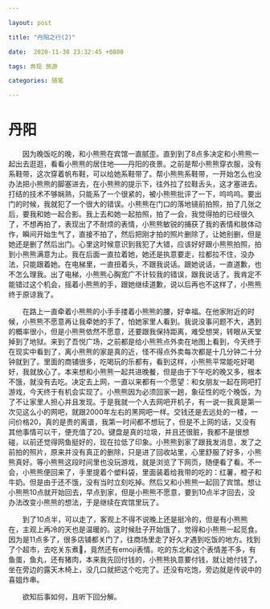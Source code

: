 ```yaml
---

layout: post

title: "丹阳之行(2)"

date:  2020-11-30 23:32:45 +0800

tags: 奔现 旅游

categories: 随笔

---
```


# 丹阳

&emsp;&emsp;因为晚饭吃的晚，和小熊熊在宾馆一直腻歪。直到到了8点多决定和小熊熊一起出去逛逛，看看小熊熊的居住地——丹阳的夜景。之前是帮小熊熊穿衣服，没有系鞋带，这次穿着帆布鞋，可以给她系鞋带了。帮小熊熊系鞋带，一开始怎么也没办法把小熊熊的脚塞进去，在小熊熊的提示下，往外拉了拉鞋舌头，这才塞进去。打结的技术不够娴熟，只能系了一个很紧的，被小熊熊批评了一下，呜呜呜。要出门的时候，我就犯了一个很大的错误。小熊熊在门口的落地镜前拍照，拍了几张之后，要我和她一起合影。我上去和她一起拍照，拍了一会，我觉得拍的已经很久了，不想再拍了，表现出了不耐烦的表情，小熊熊敏锐的捕获了我的表情和肢体动作，瞬间开始生气了，直接不拍了，然后把刚才拍的照片删除了，让她别删，但是她还是删了然后出门。心里这时候意识到我犯了大错，应该好好跟小熊熊拍照，拍到小熊熊满意为止。我在后面一直拉着她，她还是执意要走，拉都拉不住，没办法，只能跟着她。在电梯里，一直扭着头，不跟我说话。跟她说话，一直道歉，也不怎么理我。出了电梯，小熊熊心胸宽广不计较我的错误，跟我说话了。我肯定不能错过这个机会，摇着小熊熊的手，跟她继续道歉，说以后再也不这样了，小熊熊终于原谅我了。

&emsp;&emsp;在路上一直牵着小熊熊的小手手搂着小熊熊的腰，好幸福。在他家附近的时候，小熊熊不愿意再让我牵她的手了，怕她家里人看到。我说没事问题不大，遇到的概率很小，但是小熊熊依然不愿意，还要跟我保持距离，难受想哭，转眼从天堂掉到了地狱。来到了吾悦广场，之前都是给小熊熊点外卖在地图上看到，今天终于在现实中看到了，离小熊熊的家是真的近，怪不得点外卖每次都是十几分钟二十分钟就到了。里面的商铺很多，吃喝玩的乐都有，看到这样，小熊熊平常能吃好喝好，我就放心了。本来想和小熊熊一起共进晚餐，但是由于下午吃的晚又多，根本不饿，就没有去吃。决定去上网，一直以来都有一个愿望：和女朋友一起在网吧打游戏，今天终于有机会实现了。小熊熊因为必须回家一趟，象征性的吃个晚饭，为了不让家里人担心并且发现。于是我就一个人去网吧开机子，有一说一我真是第一次见这么小的网吧，就跟2000年左右的黑网吧一样。交钱还是去远处的一楼，一问价格20，真的是贵的离谱，我第一时间都不想玩了，但是不上网的话，又没有其他事情可以干，便充值了20。键盘是真的垃圾，并且还很脏，我都不是很想碰，以前还觉得网鱼挺好的，现在拉低了印象。小熊熊到家了跟我发消息，发了之前拍的照片，原来并没有真正的删除，只是进了回收站里，心里舒服了好多，小熊熊真好。等小熊熊这段时间里也没玩游戏，就是浏览了下网页，随便看了看。不一会，小熊熊便回来了，手里提着个塑料袋，里面装着给我带的吃的：红薯，橙子和牛奶。但是由于还不饿，没有当时立刻吃掉。然后又和小熊熊一起回了宾馆。想让小熊熊10点就开始回去，早点到家，但是小熊熊不愿意，要到10点半才回去，没办法改变小熊熊的想法，于是继续在宾馆里玩了。

&emsp;&emsp;到了10点半，可以走了，客观上不得不说晚上还是挺冷的，但是有小熊熊在，主观上再冷的天也是温暖的。这时候肚子开始饿了，觉得和小熊熊一起觅食。因为是11点多了，很多店铺都关门了，往商场里走了好久才遇到吃饭的地方。找到了个超市，去吃关东煮🍢，竟然还有emoji表情。吃的东北和这个表情差不多，有鱼蛋，鱼丸，还有猪肉，本来我先回付钱的，小熊熊执意要付钱，就让她付钱了。坐在旁边的露天木椅上，没几口就把这个吃完了。还没有吃饱，旁边就是传说中的喜姐炸串。

&emsp;&emsp;欲知后事如何，且听下回分解。

